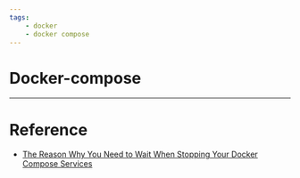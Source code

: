 ```yaml
---
tags:
    - docker 
    - docker compose
---
```


# Docker-compose


---

# Reference
- [The Reason Why You Need to Wait When Stopping Your Docker Compose Services](https://vsupalov.com/docker-compose-stop-slow/)

